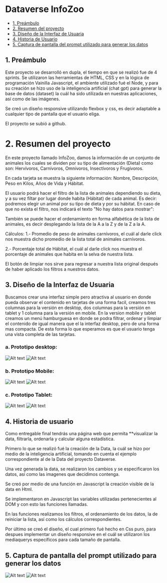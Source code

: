 # Dataverse InfoZoo


* [1. Preámbulo](#1-Preámbulo)
* [2. Resumen del proyecto](#2-resumen-del-proyecto)
* [3. Diseño de la Interfaz de Usuaria](#3-diseño-de-la-interfaz-de-usuaria)
* [4. Historia de Usuario](#4-Historia-de-usuario)
* [5. Captura de pantalla del prompt utilizado para generar los datos](#5-captura-de-pantalla-del-prompt-utilizado-para-generar-los-datos)


## 1. Preámbulo

Este proyecto se desarrolló en dupla, el tiempo en que se realizó fue de 4 sprints. 
Se utilizaron las herramientas  de HTML, CSS y en la lógica de programación
Vainilla Javascript, el ambiente utilizado fué el Node, y para su creación se hizo uso de la inteligencia artificial (chat gpt) para generar la base de datos (dataset) la cuál ha sido utilizada en nuestras aplicaciones, así como de las imágenes. 

Se creó un diseño responsive utilizando flexbox y css, es decir adaptable a cualquier tipo de pantalla que el usuario eliga.

El proyecto se subió a github.

# 2. Resumen del proyecto

En este proyecto llamado InfoZoo, damos la información de un conjunto de animales los cuales se dividen por su tipo de alimentación (Dieta) como son: Hervívoros, Carnívoros, Omnívoros, Insectívoros y Frugívoros.

En cada tarjeta se muestra la siguiente información: Nombre, Descripción, Peso en Kilos, Años de Vida y Hábitat.

El usuario podrá hacer el filtro de la lista de animales dependiendo su dieta, y a su vez filtar por lugar donde habita (Hábitat) de cada animal. Es decir: podremos elegir un animal por su tipo de dieta y por su hábitat.
En caso de que no exista el filtro, nos indicará el texto "No hay datos para mostrar":


También se puede hacer el ordenamiento en forma alfabética de la lista de animales, es decir desplegando la lista de la A a la Z y de la Z a la A.

Cálculos:
1.- Promedio de peso de animales carnívoros, el cuál al darle click nos muestra dicho promedio de la lista total de animales carnívoros.

2.- Porcentaje total de Hábitat, el cuál al darle click nos muestra el porcentaje de animales que habita en la selva de nuestra lista.

El botón de limpiar nos sirve para regresar a nuestra lista original después de haber aplicado los filtros a nuestros datos.


## 3. Diseño de la Interfaz de Usuaria

Buscamos crear una interfaz simple pero atractiva al usuario en donde pueda observar el contenido en tarjetas de una forma facil, creamos tres columnas para la versión en desktop, dos columnas para la versión en tablet y 1 columna para la versión en mobile.
En la version mobile y tablet creamos un menú hamburguesa en donde se podra filtrar, ordenar y limpiar el contenido de igual manera que el la interfaz desktop, pero de una forma mas compacta. De esta forma lo que esperamos es que el usuario tenga una vista completa de las tarjetas.

### a. Prototipo desktop:

![Alt text](image.png) ![Alt text](image-1.png)

### b. Prototipo Mobile:

![Alt text](image-2.png) ![Alt text](image-3.png)

### c. Prototipo Tablet:

![Alt text](image-4.png) ![Alt text](image-5.png)


## 4. Historia de usuario

Como entregable final tendrás una página web que permita **visualizar la data, filtrarla, ordenarla y calcular alguna estadística.

Primero lo que se realizó fué la creación de la Data, la cuál se hizo por medio de la inteligencia artificial, tomando en cuenta el ejemplo correspondiente al de la Data del proyecto Dataverse.

Una vez generada la data, se realizaron los cambios y se especificaron los datos, así como las imagenes que decidimos contenga.

Se creó por medio de una función en Javascript la creación visible de la data en Html.

Se implementaron en Javascript las variables utilizadas pertenecientes al DOM y con esto las funciones llamadas.

En las funciones realizamos los filtros, el ordenamiento de los datos, la de reiniciar la lista, así como los cálculos correspondientes.

Por último se creó el diseño, el cual primero fué hecho en Css puro, para despues implementar un diseño responsive en el cuál se utilizaron los mediaquerys específicos para cada tamaño de pantalla.


## 5. Captura de pantalla del prompt utilizado para generar los datos

 ![Alt text](image-7.png) ![Alt text](image-6.png)





 
